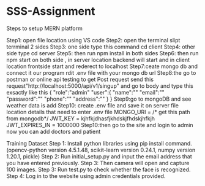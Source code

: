 # SSS-Assignment

Steps to setup MERN platform

Step1: open file location using VS code
Step2: open the terminal slipt terrminal 2 sides
Step3: one side type this command cd client
Step4: other side type cd server
Step5: then run npm install in both sides
Step6: then run npm start on both side , in server location backend will start and in client location frontside start and rederect to localhost
Step7:ceate mongo db and connect it our program rdit .env file with your mongo db url
Step8:the go to postman or online api testing to get Post request send this request"http://localhost:5000/api/v1/singup" and go to body and type this exsactly like this
{
"role":"admin"
 "user":{
         "name":""
         "email":""
         "password":""
         "phone":""
         "address":""
    }
}
Step9:go to mongoDB and see weather data is add
Step10: create .env file and save it on server file location
  details that need to enter .env file 
      MONGO_URI = /* get this path from mongodb*/
      JWT_KEY = kjhfkjdhasfjkhdskjfhdskjhfkjh
      JWT_EXPIRES_IN = 1000000
Step10:then go to the site and login to admin now you can add doctors and patient

Training Dataset
Step 1: Install python libraries using pip install command. (opencv-python version 4.5.1.48, scikit-learn version 0.24.1, numpy version 1.20.1, pickle)
Step 2: Run initial_setup.py and input the email address that you have entered previously.
Step 3: Then camera will open and capture 100 images.
Step 3: Run test.py to check whether the face is recognized.
Step 4: Log in to the website using admin credentials provided. 
